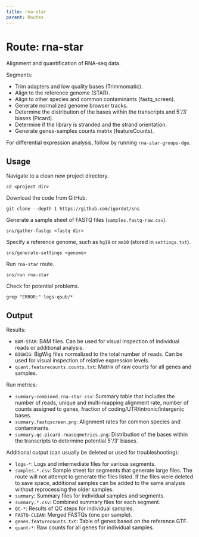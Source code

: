 ```yaml
---
title: rna-star
parent: Routes
---
```


# Route: rna-star

Alignment and quantification of RNA-seq data.

Segments:

* Trim adapters and low quality bases (Trimmomatic).
* Align to the reference genome (STAR).
* Align to other species and common contaminants (fastq_screen).
* Generate normalized genome browser tracks.
* Determine the distribution of the bases within the transcripts and 5'/3' biases (Picard).
* Determine if the library is stranded and the strand orientation.
* Generate genes-samples counts matrix (featureCounts).

For differential expression analysis, follow by running `rna-star-groups-dge`.

## Usage

Navigate to a clean new project directory.

```
cd <project dir>
```

Download the code from GitHub.

```
git clone --depth 1 https://github.com/igordot/sns
```

Generate a sample sheet of FASTQ files (`samples.fastq-raw.csv`).

```
sns/gather-fastqs <fastq dir>
```

Specify a reference genome, such as `hg19` or `mm10` (stored in `settings.txt`).

```
sns/generate-settings <genome>
```

Run `rna-star` route.

```
sns/run rna-star
```

Check for potential problems.

```
grep "ERROR:" logs-qsub/*
```

## Output

Results:

* `BAM-STAR`: BAM files. Can be used for visual inspection of individual reads or additional analysis.
* `BIGWIG`: BigWig files normalized to the total number of reads. Can be used for visual inspection of relative expression levels.
* `quant.featurecounts.counts.txt`: Matrix of raw counts for all genes and samples.

Run metrics:

* `summary-combined.rna-star.csv`: Summary table that includes the number of reads, unique and multi-mapping alignment rate, number of counts assigned to genes, fraction of coding/UTR/intronic/intergenic bases.
* `summary.fastqscreen.png`: Alignment rates for common species and contaminants.
* `summary.qc-picard-rnaseqmetrics.png`: Distribution of the bases within the transcripts to determine potential 5'/3' biases.

Additional output (can usually be deleted or used for troubleshooting):

* `logs-*`: Logs and intermediate files for various segments.
* `samples.*.csv`: Sample sheet for segments that generate large files. The route will not attempt to generate the files listed. If the files were deleted to save space, additional samples can be added to the same analysis without reprocessing the older samples.
* `summary`: Summary files for individual samples and segments.
* `summary.*.csv`: Combined summary files for each segment.
* `QC-*`: Results of QC steps for individual samples.
* `FASTQ-CLEAN`: Merged FASTQs (one per sample).
* `genes.featurecounts.txt`: Table of genes based on the reference GTF.
* `quant-*`: Raw counts for all genes for individual samples.
